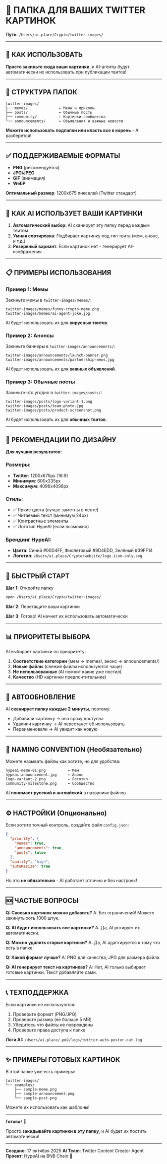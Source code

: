 # 📸 ПАПКА ДЛЯ ВАШИХ TWITTER КАРТИНОК

**Путь**: `/Users/ai.place/Crypto/twitter-images/`

---

## 📁 КАК ИСПОЛЬЗОВАТЬ

**Просто закиньте сюда ваши картинки**, и AI-агенты будут автоматически их использовать при публикации твитов!

---

## 📂 СТРУКТУРА ПАПОК

```
twitter-images/
├── memes/              ← Мемы и приколы
├── posts/              ← Обычные посты
├── community/          ← Картинки сообщества
└── announcements/      ← Объявления и важные новости
```

**Можете использовать подпапки или класть все в корень** - AI разберется!

---

## ✅ ПОДДЕРЖИВАЕМЫЕ ФОРМАТЫ

- **PNG** (рекомендуется)
- **JPG/JPEG**
- **GIF** (анимация)
- **WebP**

**Оптимальный размер**: 1200x675 пикселей (Twitter стандарт)

---

## 🤖 КАК AI ИСПОЛЬЗУЕТ ВАШИ КАРТИНКИ

1. **Автоматический выбор**: AI сканирует эту папку перед каждым твитом
2. **Умная сортировка**: Подбирает картинку под тип твита (мем, анонс, и т.д.)
3. **Резервный вариант**: Если картинок нет - генерирует AI-изображения

---

## 📋 ПРИМЕРЫ ИСПОЛЬЗОВАНИЯ

### Пример 1: Мемы
Закиньте мемы в `twitter-images/memes/`:
```
twitter-images/memes/funny-crypto-meme.png
twitter-images/memes/ai-agent-joke.jpg
```

AI будет использовать их для **вирусных твитов**.

### Пример 2: Анонсы
Закиньте баннеры в `twitter-images/announcements/`:
```
twitter-images/announcements/launch-banner.png
twitter-images/announcements/partnership-news.jpg
```

AI будет использовать их для **важных объявлений**.

### Пример 3: Обычные посты
Закиньте что угодно в `twitter-images/posts/`:
```
twitter-images/posts/logo-variant-1.png
twitter-images/posts/team-photo.jpg
twitter-images/posts/product-screenshot.png
```

AI будет использовать их для **обычных твитов**.

---

## 🎨 РЕКОМЕНДАЦИИ ПО ДИЗАЙНУ

**Для лучших результатов:**

### Размеры:
- **Twitter**: 1200x675px (16:9)
- **Минимум**: 600x335px
- **Максимум**: 4096x4096px

### Стиль:
- ✅ Яркие цвета (лучше заметны в ленте)
- ✅ Читаемый текст (минимум 24px)
- ✅ Контрастные элементы
- ✅ Логотип HypeAI (если возможно)

### Брендинг HypeAI:
- **Цвета**: Синий #00D4FF, Фиолетовый #9D4EDD, Зелёный #39FF14
- **Логотип**: `/Users/ai.place/Crypto/website/logo-icon-only.svg`

---

## 🚀 БЫСТРЫЙ СТАРТ

**Шаг 1**: Откройте папку
```bash
open /Users/ai.place/Crypto/twitter-images/
```

**Шаг 2**: Перетащите ваши картинки

**Шаг 3**: Готово! AI начнет их использовать автоматически

---

## 📊 ПРИОРИТЕТЫ ВЫБОРА

AI выбирает картинки по приоритету:

1. **Соответствие категории** (мем → memes/, анонс → announcements/)
2. **Новые файлы** (свежие файлы используются чаще)
3. **Не использованные** (AI помнит какие уже постил)
4. **Качество** (HD картинки предпочтительнее)

---

## 🔄 АВТООБНОВЛЕНИЕ

AI **сканирует папку каждые 2 минуты**, поэтому:
- Добавили картинку → она сразу доступна
- Удалили картинку → AI перестанет её использовать
- Переименовали → AI увидит как новую

---

## 📝 NAMING CONVENTION (Необязательно)

Можете называть файлы как хотите, но для удобства:

```
hypeai-meme-01.png          ← Мем
hypeai-announcement.jpg     ← Анонс
logo-variant-2.png          ← Логотип
community-milestone.png     ← Сообщество
```

AI **понимает русский и английский** в названиях файлов.

---

## ⚙️ НАСТРОЙКИ (Опционально)

Если хотите точный контроль, создайте файл `config.json`:

```json
{
  "priority": {
    "memes": true,
    "announcements": true,
    "posts": false
  },
  "quality": "high",
  "autoResize": true
}
```

Но это **не обязательно** - AI работает отлично и без настроек!

---

## 🆘 ЧАСТЫЕ ВОПРОСЫ

**Q: Сколько картинок можно добавить?**
A: Без ограничений! Можете закинуть хоть 1000 штук.

**Q: AI будет использовать все картинки?**
A: Да, AI ротирует их автоматически.

**Q: Можно удалять старые картинки?**
A: Да, AI адаптируется к тому что есть в папке.

**Q: Какой формат лучше?**
A: PNG для качества, JPG для размера файла.

**Q: AI генерирует текст на картинках?**
A: Нет, AI только выбирает готовые картинки. Текст добавляйте сами.

---

## 📞 ТЕХПОДДЕРЖКА

Если картинки не используются:

1. Проверьте формат (PNG/JPG)
2. Проверьте размер (не больше 5 MB)
3. Убедитесь что файлы не повреждены
4. Проверьте права доступа к папке

**Логи AI:** `/Users/ai.place/.pm2/logs/twitter-auto-poster-out.log`

---

## ✨ ПРИМЕРЫ ГОТОВЫХ КАРТИНОК

В этой папке уже есть примеры:

```
twitter-images/
└── examples/
    ├── sample-meme.png
    ├── sample-announcement.png
    └── sample-post.png
```

Можете их использовать как шаблоны!

---

**Готово!** 🎉

Просто **закидывайте картинки в эту папку**, и AI будет их постить автоматически!

---

**Создано**: 17 октября 2025
**AI Team**: Twitter Content Creator Agent
**Проект**: HypeAI на BNB Chain 🚀
